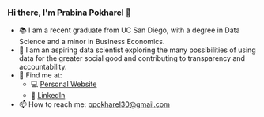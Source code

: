 ### Hi there, I'm Prabina Pokharel 👋

- 📚 I am a recent graduate from UC San Diego, with a degree in Data Science and a minor in Business Economics.
- 🔭 I am an aspiring data scientist exploring the many possibilities of using data for the greater social good and contributing to transparency and accountability.
- 👀 Find me at:
  - 💻 [Personal Website](https://www.prabina.me/)
  - 👥 [LinkedIn](https://www.linkedin.com/in/prabina-pokharel/)
- 📫 How to reach me: ppokharel30@gmail.com
 


<!--
**prabina-p/prabina-p** is a ✨ _special_ ✨ repository because its `README.md` (this file) appears on your GitHub profile.

Here are some ideas to get you started:

- 🔭 I’m currently working on ...
- 🌱 I’m currently learning ...
- 👯 I’m looking to collaborate on ...
- 🤔 I’m looking for help with ...
- 💬 Ask me about ...
- 📫 How to reach me: ...
- 😄 Pronouns: ...
- ⚡ Fun fact: ...
-->
